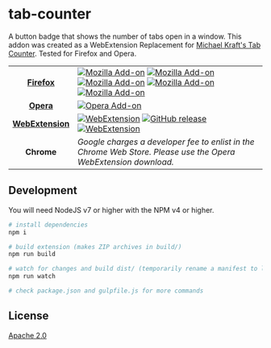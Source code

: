 tab-counter
===========
A button badge that shows the number of tabs open in a window. This addon was created as a WebExtension Replacement for [Michael Kraft's Tab Counter](https://addons.mozilla.org/en-US/firefox/addon/tab-counter/). Tested for Firefox and Opera.

| | |
|:-------:|-|
| [**Firefox**](https://addons.mozilla.org/en-US/firefox/addon/tab-counter-webext/) | [![Mozilla Add-on](https://img.shields.io/badge/firefox-download-orange.svg?style=flat-square)](https://addons.mozilla.org/en-US/firefox/addon/tab-counter-webext/) [![Mozilla Add-on](https://img.shields.io/amo/v/tab-counter-webext.svg?style=flat-square)](https://addons.mozilla.org/en-US/firefox/addon/tab-counter-webext/) [![Mozilla Add-on](https://img.shields.io/amo/d/tab-counter-webext.svg?style=flat-square)](https://addons.mozilla.org/en-US/firefox/addon/tab-counter-webext/) [![Mozilla Add-on](https://img.shields.io/amo/users/tab-counter-webext.svg?style=flat-square)](https://addons.mozilla.org/en-US/firefox/addon/tab-counter-webext/) [![Mozilla Add-on](https://img.shields.io/amo/stars/tab-counter-webext.svg?style=flat-square)](https://addons.mozilla.org/en-US/firefox/addon/tab-counter-webext/) |
| [**Opera**](https://addons.opera.com/en/extensions/details/tab-counter-2/)   | [![Opera Add-on](https://img.shields.io/badge/opera-download-red.svg?style=flat-square)](https://addons.opera.com/en/extensions/details/tab-counter-2/) |
| [**WebExtension**](https://github.com/DaAwesomeP/tab-counter/releases/latest)  | [![WebExtension](https://img.shields.io/badge/webextension-download-lightgrey.svg?style=flat-square)](https://github.com/DaAwesomeP/tab-counter/releases/latest) [![GitHub release](https://img.shields.io/github/release/DaAwesomeP/tab-counter.svg?style=flat-square)](https://github.com/DaAwesomeP/tab-counter/releases/latest) [![WebExtension](https://img.shields.io/github/downloads/DaAwesomeP/tab-counter/total.svg?style=flat-square)](https://github.com/DaAwesomeP/tab-counter/releases/latest) |
| **Chrome**   | *Google charges a developer fee to enlist in the Chrome Web Store. Please use the Opera WebExtension download.* |

## Development
You will need NodeJS v7 or higher with the NPM v4 or higher.
```bash
# install dependencies
npm i

# build extension (makes ZIP archives in build/)
npm run build

# watch for changes and build dist/ (temporarily rename a manifest to load unpacked)
npm run watch

# check package.json and gulpfile.js for more commands
```

## License
[Apache 2.0](https://github.com/DaAwesomeP/tab-counter/blob/master/LICENSE)
